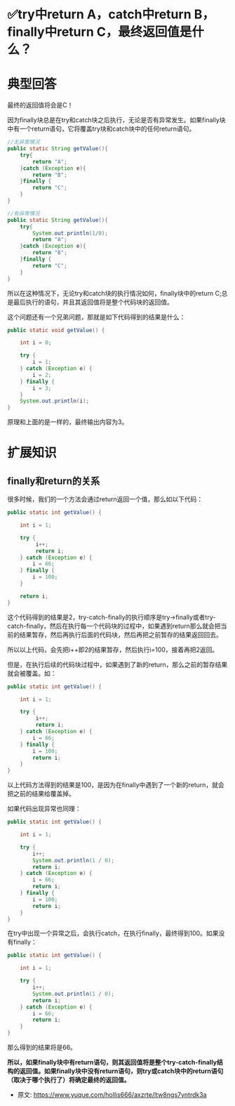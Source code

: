 # ✅try中return A，catch中return B，finally中return C，最终返回值是什么？
<!--page header-->

<a name="QhH08"></a>
# 典型回答

最终的返回值将会是C！

因为finally块总是在try和catch块之后执行，无论是否有异常发生。如果finally块中有一个return语句，它将覆盖try块和catch块中的任何return语句。

```java
//无异常情况
public static String getValue(){
    try{
        return "A";
    }catch (Exception e){
        return "B";
    }finally {
        return "C";
    }
}

//有异常情况
public static String getValue(){
    try{
        System.out.println(1/0);
        return "A";
    }catch (Exception e){
        return "B";
    }finally {
        return "C";
    }
}
```

所以在这种情况下，无论try和catch块的执行情况如何，finally块中的return C;总是最后执行的语句，并且其返回值将是整个代码块的返回值。

这个问题还有一个兄弟问题，那就是如下代码得到的结果是什么：

```java
public static void getValue() {

    int i = 0;

    try {
        i = 1;
    } catch (Exception e) {
        i = 2;
    } finally {
        i = 3;
    }
    System.out.println(i);
}
```

原理和上面的是一样的，最终输出内容为3。

<a name="iDbX3"></a>
# 扩展知识

<a name="YpscU"></a>
## finally和return的关系

很多时候，我们的一个方法会通过return返回一个值，那么如以下代码：

```java
public static int getValue() {

    int i = 1;

    try {
         i++;
         return i;
    } catch (Exception e) {
        i = 66;
    } finally {
        i = 100;
    }

    return i;
}
```

这个代码得到的结果是2，try-catch-finally的执行顺序是try->finally或者try-catch-finally，然后在执行每一个代码块的过程中，如果遇到return那么就会把当前的结果暂存，然后再执行后面的代码块，然后再把之前暂存的结果返回回去。

所以以上代码，会先把i++即2的结果暂存，然后执行i=100，接着再把2返回。

但是，在执行后续的代码块过程中，如果遇到了新的return，那么之前的暂存结果就会被覆盖。如：

```java
public static int getValue() {

    int i = 1;

    try {
         i++;
         return i;
    } catch (Exception e) {
        i = 66;
    } finally {
        i = 100;
        return i;
    }
}
```

以上代码方法得到的结果是100，是因为在finally中遇到了一个新的return，就会把之前的结果给覆盖掉。

如果代码出现异常也同理：

```java
public static int getValue() {

    int i = 1;

    try {
        i++;
        System.out.println(1 / 0);
        return i;
    } catch (Exception e) {
        i = 66;
        return i;
    } finally {
        i = 100;
        return i;
    }
}
```

在try中出现一个异常之后，会执行catch，在执行finally，最终得到100。如果没有finally：

```java
public static int getValue() {

    int i = 1;

    try {
        i++;
        System.out.println(1 / 0);
        return i;
    } catch (Exception e) {
        i = 66;
        return i;
    } 
}
```

那么得到的结果将是66。

**所以，如果finally块中有return语句，则其返回值将是整个try-catch-finally结构的返回值。如果finally块中没有return语句，则try或catch块中的return语句（取决于哪个执行了）将确定最终的返回值。**



<!--page footer-->
- 原文: <https://www.yuque.com/hollis666/axzrte/ltw8ngs7yntrdk3a>